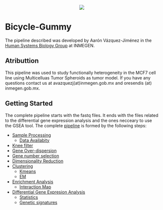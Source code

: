 <p align="center">
  <img src="https://user-images.githubusercontent.com/60892768/74993425-88d39900-5410-11ea-8643-b701551d0472.png">
</p>

# Bicycle-Gummy

The pipeline described was developed by Aarón Vázquez-Jiménez in the [Human Systems Biology Group](https://resendislab.github.io/) at INMEGEN.

## Atributtion
This pipeline was used to study functionally heterogeneity in the MCF7 cell line using Multicelluas Tumor Spheroids as tumor model. If you have any questions contact us at avazquezj(at)inmegen.gob.mx and oresendis (at) inmegen.gob.mx. 

## Getting Started

The complete pipeline starts with the fastq files. It ends with the files related to the differential gene expression analysis and the ones necceary to use the GSEA tool. The complete [pipeline](Pipeline/pipeline.md) is formed by the following steps:

* [Sample Processing](Pipeline/pipeline.md#samples\processing)
  - [Data Availabity](Pipeline/pipeline.md#samples\data\availability)
* [Knee filter](Pipeline/pipeline.md#knee\filter)
* [Gene Over-dispersion](Pipeline/pipeline.md#gene\over-disperssion)
* [Gene number selection](Pipeline/pipeline.md#gene\number\selection)
* [Dimensionality Reduction](Pipeline/pipeline.md#Dimensionality\Reduction)
* [Clustering](Pipeline/pipeline.md#Clustering)
  - [Kmeans](Pipeline/pipeline.md#kmeans)
  - [EM](pipeline.md#expectation-maxinization-algorithm)
* [Enrichment Analysis](Pipeline/pipeline.md#Enrichment\Analysis)
  - [Interaction Map](Pipeline/pipeline.md#Interaction\Map)
* [Differential Gene Expresion Analysis](Pipeline/pipeline.md#Differential\Gene\Expresion\Analysis)
  - [Statistics](Pipeline/pipeline.md#Statistics)
  - [Genetic signatures](Pipeline/pipeline.md#Genetic\signatures)

